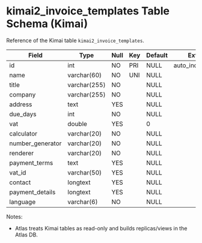# kimai2_invoice_templates Table Schema (Kimai)

Reference of the Kimai table `kimai2_invoice_templates`.

| Field | Type | Null | Key | Default | Extra |
|-------|------|------|-----|---------|-------|
| id | int | NO | PRI | NULL | auto_increment |
| name | varchar(60) | NO | UNI | NULL |  |
| title | varchar(255) | NO |  | NULL |  |
| company | varchar(255) | NO |  | NULL |  |
| address | text | YES |  | NULL |  |
| due_days | int | NO |  | NULL |  |
| vat | double | YES |  | 0 |  |
| calculator | varchar(20) | NO |  | NULL |  |
| number_generator | varchar(20) | NO |  | NULL |  |
| renderer | varchar(20) | NO |  | NULL |  |
| payment_terms | text | YES |  | NULL |  |
| vat_id | varchar(50) | YES |  | NULL |  |
| contact | longtext | YES |  | NULL |  |
| payment_details | longtext | YES |  | NULL |  |
| language | varchar(6) | NO |  | NULL |  |

Notes:
- Atlas treats Kimai tables as read-only and builds replicas/views in the Atlas DB.

